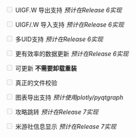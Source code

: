 <input type="checkbox" disabled="true"/> UIGF.W 导出支持 *预计在Release 6实现*

<input type="checkbox" disabled="true"/> UIGF/.W 导入支持 *预计在Release 6实现*

<input type="checkbox" disabled="true"/> 多UID支持 *预计在Release 6实现*

<input type="checkbox" disabled="true"/> 更有效率的数据更新 *预计在Release 6实现*

<input type="checkbox" disabled="true"/> 可更新 **不需要卸载重装**

<input type="checkbox" disabled="true"/> 真正的文件校验

<input type="checkbox" disabled="true"/> 图表导出支持 *预计使用plotly/pyqtgraph*

<input type="checkbox" disabled="true"/> 攻略跳转 *预计在Release 7实现*

<input type="checkbox" disabled="true"/> 米游社信息显示 *预计在Release 7实现*